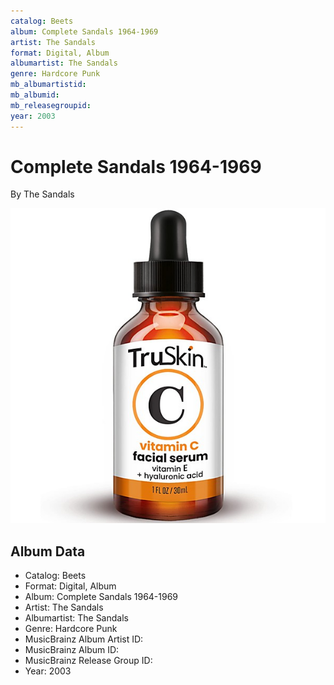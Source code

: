 ```yaml
---
catalog: Beets
album: Complete Sandals 1964-1969
artist: The Sandals
format: Digital, Album
albumartist: The Sandals
genre: Hardcore Punk
mb_albumartistid: 
mb_albumid: 
mb_releasegroupid: 
year: 2003
---
```


# Complete Sandals 1964-1969

By The Sandals

![](../../assets/beetscovers/The_Sandals-Complete_Sandals_1964-1969.jpg)

## Album Data

- Catalog: Beets
- Format: Digital, Album
- Album: Complete Sandals 1964-1969
- Artist: The Sandals
- Albumartist: The Sandals
- Genre: Hardcore Punk
- MusicBrainz Album Artist ID: 
- MusicBrainz Album ID: 
- MusicBrainz Release Group ID: 
- Year: 2003

